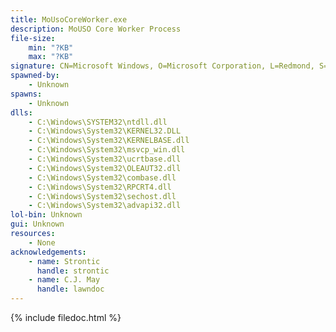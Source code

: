 ```yaml
---
title: MoUsoCoreWorker.exe
description: MoUSO Core Worker Process
file-size:
    min: "?KB"
    max: "?KB"
signature: CN=Microsoft Windows, O=Microsoft Corporation, L=Redmond, S=Washington, C=US
spawned-by:
    - Unknown
spawns:
    - Unknown
dlls:
    - C:\Windows\SYSTEM32\ntdll.dll
    - C:\Windows\System32\KERNEL32.DLL
    - C:\Windows\System32\KERNELBASE.dll
    - C:\Windows\System32\msvcp_win.dll
    - C:\Windows\System32\ucrtbase.dll
    - C:\Windows\System32\OLEAUT32.dll
    - C:\Windows\System32\combase.dll
    - C:\Windows\System32\RPCRT4.dll
    - C:\Windows\System32\sechost.dll
    - C:\Windows\System32\advapi32.dll
lol-bin: Unknown
gui: Unknown
resources:
    - None
acknowledgements:
    - name: Strontic
      handle: strontic
    - name: C.J. May
      handle: lawndoc
---
```


{% include filedoc.html %}
